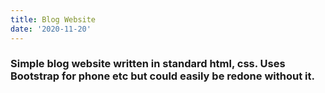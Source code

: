 ```yaml
---
title: Blog Website
date: '2020-11-20'
---
```


### Simple blog website written in standard html, css. Uses Bootstrap for phone etc but could easily be redone without it.
